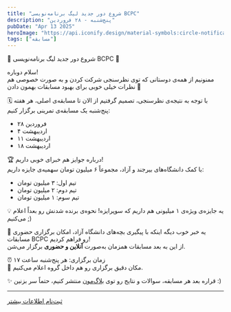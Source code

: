 ```yaml
---
title: "شروع دور جدید لیگ برنامه‌نویسی BCPC"
description: "پنج‌شنبه - ۲۸ فروردین"
pubDate: "Apr 13 2025"
heroImage: "https://api.iconify.design/material-symbols:circle-notifications.svg?color=%2300b846"
tags: ["مسابقه"]
---
```


🎉 شروع دور جدید لیگ برنامه‌نویسی BCPC 🎉

سلام دوباره!  
ممنونیم از همه‌ی دوستانی که توی نظرسنجی شرکت کردن و به صورت خصوصی هم نظرات خیلی خوبی برای بهبود مسابقات بهمون دادن 🌱

🗓 با توجه به نتیجه‌ی نظرسنجی، تصمیم گرفتیم از الان تا مسابقه‌ی اصلی، هر هفته پنج‌شنبه یک مسابقه‌ی تمرینی برگزار کنیم:

- ۲۸ فروردین  
- ۴ اردیبهشت  
- ۱۱ اردیبهشت  
- ۱۸ اردیبهشت  

🏆 درباره جوایز هم خبرای خوبی داریم!  
با کمک دانشگاه‌های بیرجند و آزاد، مجموعاً ۶ میلیون تومان سهمیه‌ی جایزه داریم:

- تیم اول: ۳ میلیون تومان  
- تیم دوم: ۲ میلیون تومان  
- تیم سوم: ۱ میلیون تومان  

💡 یه جایزه‌ی ویژه‌ی ۱ میلیونی هم داریم که سوپرایزه! نحوه‌ی برنده شدنش رو بعداً اعلام می‌کنیم ;)

💬 یه خبر خوب دیگه اینکه با پیگیری بچه‌های دانشگاه آزاد، امکان برگزاری حضوری مسابقات BCPC رو فراهم کردیم!  
از این به بعد مسابقات همزمان به‌صورت **آنلاین و حضوری** برگزار می‌شن.

⏰ زمان برگزاری: هر پنج‌شنبه ساعت ۱۷  
📍 مکان دقیق برگزاری رو هم داخل گروه اعلام می‌کنیم.

✨ قراره بعد هر مسابقه، سوالات و نتایج رو توی [بلاگ‌مون](https://blog.bircpc.ir) منتشر کنیم، حتماً سر بزنین :)

---

<a href="/signup" class="btn btn-outline">
ثبت‌نام
</a>
<a href="/onlineContest/bcpc-قوانین-مسابقه" class="btn">
اطلاعات بیشتر
</a>


